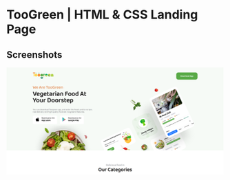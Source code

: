 # TooGreen | HTML & CSS Landing Page

## Screenshots

![App Screenshot](https://github.com/hadismohammadi/toogreen/blob/main/screenshot.png?raw=true)
